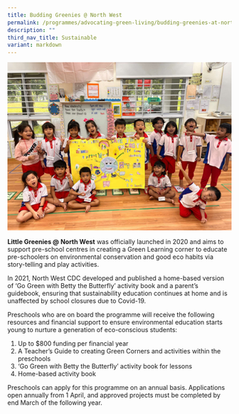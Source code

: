 ```yaml
---
title: Budding Greenies @ North West
permalink: /programmes/advocating-green-living/budding-greenies-at-north-west/
description: ""
third_nav_title: Sustainable
variant: markdown
---
```

![](/images/Programmes/Green%20Living/BG_2.jpg)

**Little Greenies @ North West** was officially launched in 2020 and aims to support pre-school centres in creating a Green Learning corner to educate pre-schoolers on environmental conservation and good eco habits via story-telling and play activities.  

In 2021, North West CDC developed and published a home-based version of ‘Go Green with Betty the Butterfly’ activity book and a parent’s guidebook, ensuring that sustainability education continues at home and is unaffected by school closures due to Covid-19.

Preschools who are on board the programme will receive the following resources and financial support to ensure environmental education starts young to nurture a generation of eco-conscious students:  

1.  Up to $800 funding per financial year 
2.  A Teacher’s Guide to creating Green Corners and activities within the preschools
3.  ‘Go Green with Betty the Butterfly’ activity book for lessons
4.  Home-based activity book


Preschools can apply for this programme on an annual basis. Applications open annually from 1 April, and approved projects must be completed by end March of the following year.